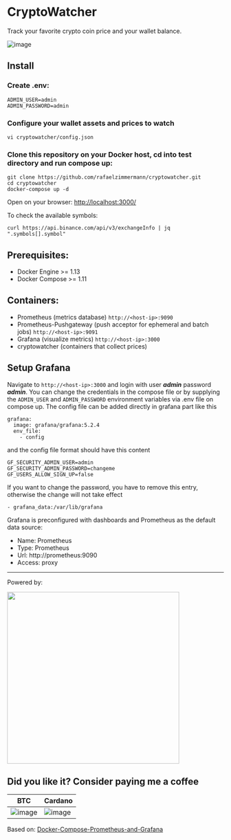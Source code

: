 CryptoWatcher
========

Track your favorite crypto coin price and your wallet balance.

![image](https://user-images.githubusercontent.com/2369982/132985763-1ed6920c-2a44-442b-bb9d-7373d82a4d2e.png)




## Install

### Create .env:
```
ADMIN_USER=admin  
ADMIN_PASSWORD=admin
```

### Configure your wallet assets and prices to watch

```
vi cryptowatcher/config.json
```


### Clone this repository on your Docker host, cd into test directory and run compose up:

```
git clone https://github.com/rafaelzimmermann/cryptowatcher.git
cd cryptowatcher
docker-compose up -d
```

Open on your browser: 
[http://localhost:3000/](http://localhost:3000/d/WJea-ZI7k/crypto-price?orgId=1&from=now-3h&to=now)


To check the available symbols:
```
curl https://api.binance.com/api/v3/exchangeInfo | jq ".symbols[].symbol"
```

## Prerequisites:

* Docker Engine >= 1.13
* Docker Compose >= 1.11

## Containers:

* Prometheus (metrics database) `http://<host-ip>:9090`
* Prometheus-Pushgateway (push acceptor for ephemeral and batch jobs) `http://<host-ip>:9091`
* Grafana (visualize metrics) `http://<host-ip>:3000`
* cryptowatcher (containers that collect prices)

## Setup Grafana

Navigate to `http://<host-ip>:3000` and login with user ***admin*** password ***admin***. You can change the credentials in the compose file or by supplying the `ADMIN_USER` and `ADMIN_PASSWORD` environment variables via .env file on compose up. The config file can be added directly in grafana part like this
```
grafana:
  image: grafana/grafana:5.2.4
  env_file:
    - config

```
and the config file format should have this content
```
GF_SECURITY_ADMIN_USER=admin
GF_SECURITY_ADMIN_PASSWORD=changeme
GF_USERS_ALLOW_SIGN_UP=false
```
If you want to change the password, you have to remove this entry, otherwise the change will not take effect
```
- grafana_data:/var/lib/grafana
```

Grafana is preconfigured with dashboards and Prometheus as the default data source:

* Name: Prometheus
* Type: Prometheus
* Url: http://prometheus:9090
* Access: proxy

------

Powered by: 

[<img src="https://user-images.githubusercontent.com/2369982/132985035-7cb35db9-d4db-4cc4-afe6-e609a96958f8.png" width="400" />](https://accounts.binance.com/en/register?ref=200897200)


## Did you like it? Consider paying me a coffee

| BTC             | Cardano         | 
| --------------- | --------------- |
| ![image](https://user-images.githubusercontent.com/2369982/132985113-aff4d61f-b262-48e8-b998-0c3ae4fee834.png) | ![image](https://user-images.githubusercontent.com/2369982/132985145-329632b1-e4d5-4d79-b214-e22c7773c146.png) |

Based on: [Docker-Compose-Prometheus-and-Grafana](https://github.com/Einsteinish/Docker-Compose-Prometheus-and-Grafana)
